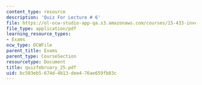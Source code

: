 ```yaml
---
content_type: resource
description: 'Quiz For Lecture # 6'
file: https://ol-ocw-studio-app-qa.s3.amazonaws.com/courses/15-433-investments-spring-2003/bc503eb5674d4b13dee476ae659fb83c_quizfebruary_25.pdf
file_type: application/pdf
learning_resource_types:
- Exams
ocw_type: OCWFile
parent_title: Exams
parent_type: CourseSection
resourcetype: Document
title: quizfebruary_25.pdf
uid: bc503eb5-674d-4b13-dee4-76ae659fb83c
---
```

